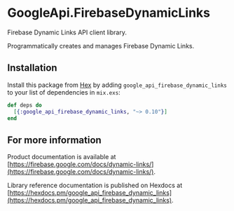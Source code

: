 # GoogleApi.FirebaseDynamicLinks

Firebase Dynamic Links API client library.

Programmatically creates and manages Firebase Dynamic Links.

## Installation

Install this package from [Hex](https://hex.pm) by adding
`google_api_firebase_dynamic_links` to your list of dependencies in `mix.exs`:

```elixir
def deps do
  [{:google_api_firebase_dynamic_links, "~> 0.10"}]
end
```

## For more information

Product documentation is available at [https://firebase.google.com/docs/dynamic-links/](https://firebase.google.com/docs/dynamic-links/).

Library reference documentation is published on Hexdocs at
[https://hexdocs.pm/google_api_firebase_dynamic_links](https://hexdocs.pm/google_api_firebase_dynamic_links).
